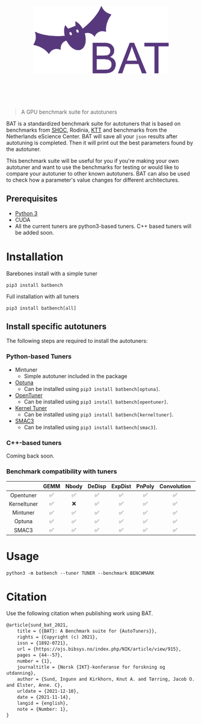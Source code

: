 <h1 align="center">
	<br>
	<br>
	<img width="360" src="./media/BAT-logo.svg" alt="BAT">
	<br>
	<br>
	<br>
</h1>


> A GPU benchmark suite for autotuners

BAT is a standardized benchmark suite for autotuners that is based on benchmarks from [SHOC](https://github.com/vetter/shoc), Rodinia, [KTT](https://github.com/HiPerCoRe/KTT) and benchmarks from the Netherlands eScience Center. BAT will save all your `json` results after autotuning is completed. Then it will print out the best parameters found by the autotuner.

This benchmark suite will be useful for you if you're making your own autotuner and want to use the benchmarks for testing or would like to compare your autotuner to other known autotuners. BAT can also be used to check how a parameter's value changes for different architectures.

## Prerequisites
- [Python 3](https://www.python.org/) 
- CUDA
- All the current tuners are python3-based tuners. C++ based tuners will be added soon.

# Installation
Barebones install with a simple tuner
```
pip3 install batbench 
```

Full installation with all tuners
```
pip3 install batbench[all]
```

## Install specific autotuners
The following steps are required to install the autotuners:
### Python-based Tuners
- Mintuner
    - Simple autotuner included in the package
- [Optuna](https://github.com/optuna/optuna)
    - Can be installed using `pip3 install batbench[optuna]`.
- [OpenTuner](https://github.com/ingunnsund/opentuner)
    - Can be installed using `pip3 install batbench[opentuner]`.
- [Kernel Tuner](https://github.com/benvanwerkhoven/kernel_tuner)
    - Can be installed using `pip3 install batbench[kerneltuner]`.
- [SMAC3](https://github.com/automl/SMAC3)
    - Can be installed using `pip3 install batbench[smac3]`.

### C++-based tuners
Coming back soon.

### Benchmark compatibility with tuners
|           | GEMM | Nbody | DeDisp | ExpDist | PnPoly | Convolution | Hotspot | MD5Hash | TRIAD |
|:---------:|:----:|:-----:|:------:|:-------:|:------:|:-----------:|:-------:|:-------:|:-----:|
| Opentuner |  ✅  |   ✅  |   ✅   |   ✅   |   ✅   |     ✅      |   ✅    |   ✅    |   ✅   |
| Kerneltuner | ✅  |   ❌  |   ✅   |   ✅   |   ✅   |     ✅      |   ✅    |   ✅    |   ✅   |
| Mintuner  |  ✅  |   ✅  |   ✅   |   ✅   |   ✅   |     ✅      |   ✅    |   ✅    |   ✅   |
| Optuna    |  ✅  |   ✅  |   ✅   |   ✅   |   ✅   |     ✅      |   ✅    |   ✅    |   ✅   |
| SMAC3 |  ✅  |   ✅  |   ✅   |   ✅   |   ✅   |     ✅      |   ✅    |   ✅    |   ✅   |

# Usage
```
python3 -m batbench --tuner TUNER --benchmark BENCHMARK
```

# Citation
Use the following citation when publishing work using BAT.
```
@article{sund_bat_2021,
	title = {{BAT}: A Benchmark suite for {AutoTuners}},
	rights = {Copyright (c) 2021},
	issn = {1892-0721},
	url = {https://ojs.bibsys.no/index.php/NIK/article/view/915},
	pages = {44--57},
	number = {1},
	journaltitle = {Norsk {IKT}-konferanse for forskning og utdanning},
	author = {Sund, Ingunn and Kirkhorn, Knut A. and Tørring, Jacob O. and Elster, Anne. C},
	urldate = {2021-12-10},
	date = {2021-11-14},
	langid = {english},
	note = {Number: 1},
}
```
